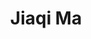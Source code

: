 ---
bio: 
  matter.
education:
  courses:
  - course: 硕士学位
    institution: 香港理工大学
    year: 2023
email: "joannajinzy@outlook.com"
first_name: Ma
highlight_name: false
interests:
- 语言测评
- 语言学习的脑机制
last_name: Jiaqi
role: Research Assistant
social:
- icon: envelope
  icon_pack: fas
  link: mailto:g21063942@outlook.com
superuser: true
title: Jiaqi Ma
user_groups:
- Research Assistants
weight: 10
---